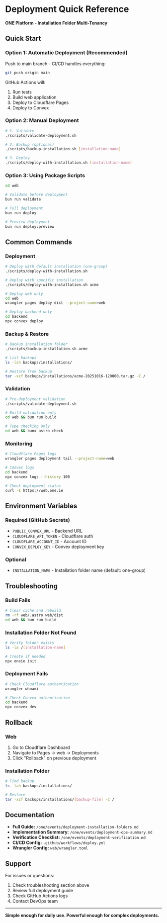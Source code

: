 # Deployment Quick Reference

**ONE Platform - Installation Folder Multi-Tenancy**

## Quick Start

### Option 1: Automatic Deployment (Recommended)

Push to main branch - CI/CD handles everything:

```bash
git push origin main
```

GitHub Actions will:
1. Run tests
2. Build web application
3. Deploy to Cloudflare Pages
4. Deploy to Convex

### Option 2: Manual Deployment

```bash
# 1. Validate
./scripts/validate-deployment.sh

# 2. Backup (optional)
./scripts/backup-installation.sh [installation-name]

# 3. Deploy
./scripts/deploy-with-installation.sh [installation-name]
```

### Option 3: Using Package Scripts

```bash
cd web

# Validate before deployment
bun run validate

# Full deployment
bun run deploy

# Preview deployment
bun run deploy:preview
```

## Common Commands

### Deployment
```bash
# Deploy with default installation (one-group)
./scripts/deploy-with-installation.sh

# Deploy with specific installation
./scripts/deploy-with-installation.sh acme

# Deploy web only
cd web
wrangler pages deploy dist --project-name=web

# Deploy backend only
cd backend
npx convex deploy
```

### Backup & Restore
```bash
# Backup installation folder
./scripts/backup-installation.sh acme

# List backups
ls -lah backups/installations/

# Restore from backup
tar -xzf backups/installations/acme-20251016-120000.tar.gz -C /
```

### Validation
```bash
# Pre-deployment validation
./scripts/validate-deployment.sh

# Build validation only
cd web && bun run build

# Type checking only
cd web && bunx astro check
```

### Monitoring
```bash
# Cloudflare Pages logs
wrangler pages deployment tail --project-name=web

# Convex logs
cd backend
npx convex logs --history 100

# Check deployment status
curl -I https://web.one.ie
```

## Environment Variables

### Required (GitHub Secrets)
- `PUBLIC_CONVEX_URL` - Backend URL
- `CLOUDFLARE_API_TOKEN` - Cloudflare auth
- `CLOUDFLARE_ACCOUNT_ID` - Account ID
- `CONVEX_DEPLOY_KEY` - Convex deployment key

### Optional
- `INSTALLATION_NAME` - Installation folder name (default: one-group)

## Troubleshooting

### Build Fails
```bash
# Clear cache and rebuild
rm -rf web/.astro web/dist
cd web && bun run build
```

### Installation Folder Not Found
```bash
# Verify folder exists
ls -la /[installation-name]

# Create if needed
npx oneie init
```

### Deployment Fails
```bash
# Check Cloudflare authentication
wrangler whoami

# Check Convex authentication
cd backend
npx convex dev
```

## Rollback

### Web
1. Go to Cloudflare Dashboard
2. Navigate to Pages → web → Deployments
3. Click "Rollback" on previous deployment

### Installation Folder
```bash
# Find backup
ls -lah backups/installations/

# Restore
tar -xzf backups/installations/[backup-file] -C /
```

## Documentation

- **Full Guide:** `/one/events/deployment-installation-folders.md`
- **Implementation Summary:** `/one/events/deployment-ops-summary.md`
- **Verification Checklist:** `/one/events/deployment-verification.md`
- **CI/CD Config:** `.github/workflows/deploy.yml`
- **Wrangler Config:** `web/wrangler.toml`

## Support

For issues or questions:
1. Check troubleshooting section above
2. Review full deployment guide
3. Check GitHub Actions logs
4. Contact DevOps team

---

**Simple enough for daily use. Powerful enough for complex deployments.**
